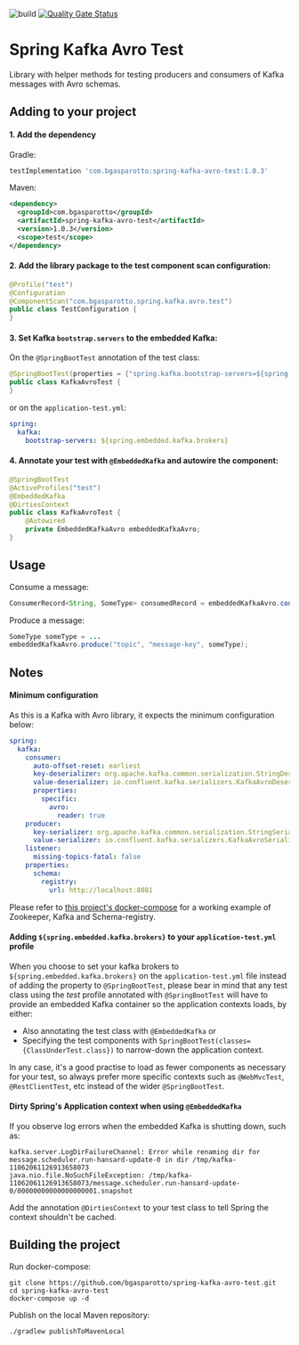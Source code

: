 ![build](https://github.com/bgasparotto/spring-kafka-avro-test/workflows/build/badge.svg)
[![Quality Gate Status](https://sonarcloud.io/api/project_badges/measure?project=bgasparotto_spring-kafka-avro-test&metric=alert_status)](https://sonarcloud.io/dashboard?id=bgasparotto_spring-kafka-avro-test)

# Spring Kafka Avro Test
Library with helper methods for testing producers and consumers of Kafka messages with Avro schemas.

## Adding to your project
#### 1. Add the dependency
Gradle:
```groovy
testImplementation 'com.bgasparotto:spring-kafka-avro-test:1.0.3'
```
Maven:
```xml
<dependency>
  <groupId>com.bgasparotto</groupId>
  <artifactId>spring-kafka-avro-test</artifactId>
  <version>1.0.3</version>
  <scope>test</scope>
</dependency>
```

#### 2. Add the library package to the test component scan configuration:
```java
@Profile("test")
@Configuration
@ComponentScan("com.bgasparotto.spring.kafka.avro.test")
public class TestConfiguration {
}
```

#### 3. Set Kafka `bootstrap.servers` to the embedded Kafka:
On the `@SpringBootTest` annotation of the test class:
```java
@SpringBootTest(properties = {"spring.kafka.bootstrap-servers=${spring.embedded.kafka.brokers}"})
public class KafkaAvroTest {
}
```
or on the `application-test.yml`:
```yaml
spring:
  kafka:
    bootstrap-servers: ${spring.embedded.kafka.brokers}
```

#### 4. Annotate your test with `@EmbeddedKafka` and autowire the component:
```java
@SpringBootTest
@ActiveProfiles("test")
@EmbeddedKafka
@DirtiesContext
public class KafkaAvroTest {
    @Autowired
    private EmbeddedKafkaAvro embeddedKafkaAvro;
}
```

## Usage
Consume a message:
```java
ConsumerRecord<String, SomeType> consumedRecord = embeddedKafkaAvro.consumeOne("topic");
```

Produce a message:
```java
SomeType someType = ...
embeddedKafkaAvro.produce("topic", "message-key", someType);
```

## Notes
#### Minimum configuration
As this is a Kafka with Avro library, it expects the minimum configuration below:
```yaml
spring:
  kafka:
    consumer:
      auto-offset-reset: earliest
      key-deserializer: org.apache.kafka.common.serialization.StringDeserializer
      value-deserializer: io.confluent.kafka.serializers.KafkaAvroDeserializer
      properties:
        specific:
          avro:
            reader: true
    producer:
      key-serializer: org.apache.kafka.common.serialization.StringSerializer
      value-serializer: io.confluent.kafka.serializers.KafkaAvroSerializer
    listener:
      missing-topics-fatal: false
    properties:
      schema:
        registry:
          url: http://localhost:8081
```
Please refer to [this project's docker-compose](https://github.com/bgasparotto/spring-kafka-avro-test/blob/master/docker-compose.yml) for a working example of Zookeeper, Kafka and Schema-registry.

#### Adding `${spring.embedded.kafka.brokers}` to your `application-test.yml` profile
When you choose to set your kafka brokers to `${spring.embedded.kafka.brokers}` on the
`application-test.yml` file instead of adding the property to `@SpringBootTest`, please bear in mind
that any test class using the *test* profile annotated with `@SpringBootTest` will have to provide
an embedded Kafka container so the application contexts loads, by either:
- Also annotating the test class with `@EmbeddedKafka` or 
- Specifying the test components with `SpringBootTest(classes={ClassUnderTest.class})` to
  narrow-down the application context.

In any case, it's a good practise to load as fewer components as necessary for your test, so always
prefer more specific contexts such as `@WebMvcTest`, `@RestClientTest`, etc instead of the wider
`@SpringBootTest`.

#### Dirty Spring's Application context when using `@EmbeddedKafka`
If you observe log errors when the embedded Kafka is shutting down, such as:
```
kafka.server.LogDirFailureChannel: Error while renaming dir for message.scheduler.run-hansard-update-0 in dir /tmp/kafka-11062061126913658073
java.nio.file.NoSuchFileException: /tmp/kafka-11062061126913658073/message.scheduler.run-hansard-update-0/00000000000000000001.snapshot
```
Add the annotation `@DirtiesContext` to your test class to tell Spring the context shouldn't be
cached.

## Building the project
Run docker-compose:
```shell script
git clone https://github.com/bgasparotto/spring-kafka-avro-test.git
cd spring-kafka-avro-test
docker-compose up -d
```

Publish on the local Maven repository:
```shell script
./gradlew publishToMavenLocal
```
